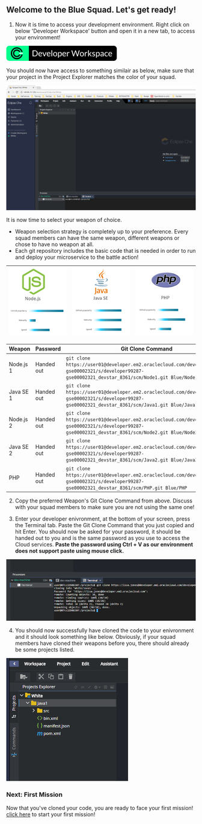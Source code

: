## Welcome to the Blue Squad. Let's get ready! ##

1. Now it is time to access your development environment. Right click on below 'Developer Workspace' button and open it in a new tab, to access your environment! 

[![dev](codenvy-contribute.svg)](http://129.157.179.180/dashboard/#/ide/che/Blue)

You should now have access to something similair as below, make sure that your project in the Project Explorer matches the color of your squad.

![env](../images/che_welcome.PNG)

It is now time to select your weapon of choice.

+ Weapon selection strategy is completely up to your preference. Every squad members can have the same weapon, different weapons or chose to have no weapon at all.
+ Each git repository includes the basic code that is needed in order to run and deploy your microservice to the battle action!

| [![Node](nodejs.png)](Blue.md) | [![Java](javase.png)](Blue.md) | [![PHP](php.png)](Blue.md) |
|:---:|:---:|:---:|

| Weapon        | Password     | Git Clone Command  |
| ------------- |-------------| -----|
| Node.js 1      | Handed out | ``` git clone https://user01@developer.em2.oraclecloud.com/developer99287-gse00002321/s/developer99287-gse00002321_devstar_8361/scm/Node1.git Blue/Node1 ``` |
| Java SE 1     | Handed out      |   ``` git clone https://user01@developer.em2.oraclecloud.com/developer99287-gse00002321/s/developer99287-gse00002321_devstar_8361/scm/Java1.git Blue/Java1 ``` |
| Node.js 2    | Handed out | ``` git clone https://user01@developer.em2.oraclecloud.com/developer99287-gse00002321/s/developer99287-gse00002321_devstar_8361/scm/Node2.git Blue/Node2 ``` |
| Java SE 2    | Handed out      |   ``` git clone https://user01@developer.em2.oraclecloud.com/developer99287-gse00002321/s/developer99287-gse00002321_devstar_8361/scm/Java2.git Blue/Java2 ``` |
| PHP | Handed out      |  ``` git clone https://user01@developer.em2.oraclecloud.com/developer99287-gse00002321/s/developer99287-gse00002321_devstar_8361/scm/PHP.git Blue/PHP ``` |

2. Copy the preferred Weapon's Git Clone Command from above. Discuss with your squad members to make sure you are not using the same one! 

3. Enter your developer enivronment, at the bottom of your screen, press the Terminal tab. Paste the Git Clone Command that you just copied and hit Enter. You should now be asked for your password, it should be handed out to you and is the same password as you use to access the Cloud services. **Paste the password using Ctrl + V as our environment does not support paste using mouse click.**

![clone](../images/che_clone.PNG)

4. You should now successfully have cloned the code to your enivronment and it should look something like below. Obviously, if your squad members have cloned their weapons before you, there should already be some projects listed.

![clone](../images/che_project.PNG)

### Next: First Mission ###				
Now that you've cloned your code, you are ready to face your first mission! [click here](../missions/deploy.md) to start your first mission!

